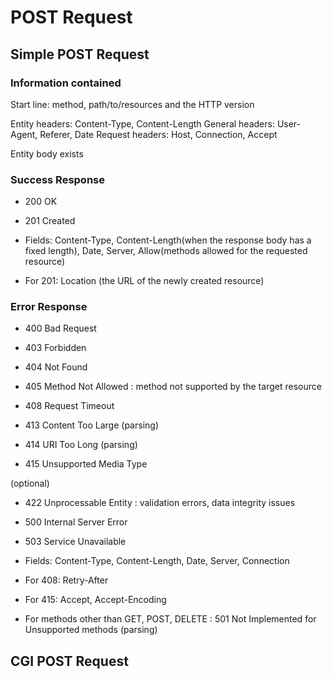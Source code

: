 # POST Request
## Simple POST Request
### Information contained

Start line: method, path/to/resources and the HTTP version

Entity headers: Content-Type, Content-Length
General headers: User-Agent, Referer, Date
Request headers: Host, Connection, Accept

Entity body exists

### Success Response

- 200 OK
- 201 Created

- Fields: Content-Type, Content-Length(when the response body has a fixed length),
	Date, Server, Allow(methods allowed for the requested resource)
- For 201: Location (the URL of the newly created resource)

### Error Response

- 400 Bad Request

- 403 Forbidden
- 404 Not Found
- 405 Method Not Allowed : method not supported by the target resource
- 408 Request Timeout

- 413 Content Too Large (parsing)
- 414 URI Too Long (parsing)

- 415 Unsupported Media Type

(optional)
- 422 Unprocessable Entity : validation errors, data integrity issues

- 500 Internal Server Error
- 503 Service Unavailable

- Fields: Content-Type, Content-Length, Date, Server, Connection
- For 408: Retry-After
- For 415: Accept, Accept-Encoding

* For methods other than GET, POST, DELETE : 501 Not Implemented for Unsupported methods (parsing)

## CGI POST Request